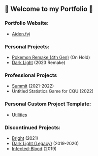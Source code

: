 ## 🖤 Welcome to my Portfolio 🖤

### Portfolio Website:

- [Aiden.fyi](http://aiden.fyi/)

### Personal Projects:
- [Pokemon Remake (4th Gen)](https://github.com/Agent40infinity/Pokemon-4th-Gen-Remake) (On Hold)
- [Dark Light](https://github.com/Agent40infinity/Dark-Light) (2023 Remake)

### Professional Projects
- [Summit](https://coolevil98.itch.io/summitbuild) (2021-2022)
- Untitled Statistics Game for CQU (2022)

### Personal Custom Project Template:

- [Utilities](https://github.com/Agent40infinity/Utilities)

### Discontinued Projects:
- [Bright](https://github.com/Agent40infinity/Bright) (2021)
- [Dark Light (Legacy)](https://github.com/Agent40infinity/Dark-Light-Legacy) (2019-2020)
- [Infected-Blood](https://github.com/Agent40infinity/Infected-Blood) (2019)
